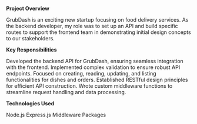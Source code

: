 **Project Overview**

GrubDash is an exciting new startup focusing on food delivery services. As the backend developer, my role was to set up an API and build specific routes to support the frontend team in demonstrating initial design concepts to our stakeholders.

**Key Responsibilities**

Developed the backend API for GrubDash, ensuring seamless integration with the frontend.
Implemented complex validation to ensure robust API endpoints.
Focused on creating, reading, updating, and listing functionalities for dishes and orders.
Established RESTful design principles for efficient API construction.
Wrote custom middleware functions to streamline request handling and data processing.

**Technologies Used**

Node.js
Express.js
Middleware Packages 
